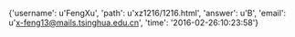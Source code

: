 {'username': u'FengXu', 'path': u'xz1216/1216.html', 'answer': u'B', 'email': u'x-feng13@mails.tsinghua.edu.cn', 'time': '2016-02-26:10:23:58'}